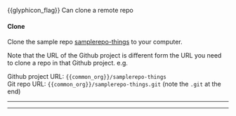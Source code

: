 <span id="prereqs"><dynamic-panel src="../../revisionControl/remoteRepositories/unit-inElsewhere-asFlat.md" boilerplate header="{{ icon_prereq }} %%Project Management → Revision Control → Remote Respositories%%" /></span>

<span id="outcomes">{{glyphicon_flag}} Can clone a remote repo</span>

<div id="title">

#### Clone

</div>

<div id="body">

Clone the sample repo [samplerepo-things]({{common_org}}/samplerepo-things) to your computer.

<tip-box type="error"> 

Note that the URL of the Github project is different form the URL you need to clone a repo in that Github project.
e.g.

Github project URL: `{{common_org}}/samplerepo-things` <br>
Git repo URL: `{{common_org}}/samplerepo-things.git` (note the `.git` at the end)

</tip-box>

<tabs>
  <tab header="SourceTree">
    <include src="./sourcetree.md" />
  <hr></tab>
  <tab header="CLI">
    <include src="./cli.md" />
  <hr></tab>
</tabs>

</div>

<div id="extras">
</div>
